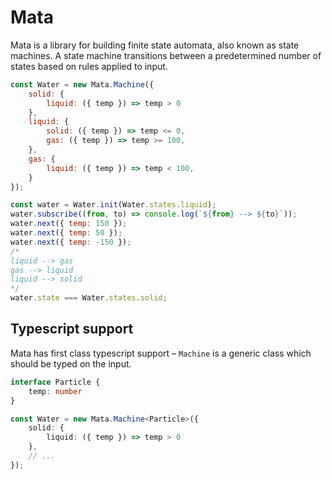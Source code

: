 # Mata

Mata is a library for building finite state automata, also known as state
machines. A state machine transitions between a predetermined number of states 
based on rules applied to input.

```.js
const Water = new Mata.Machine({
    solid: {
        liquid: ({ temp }) => temp > 0
    },
    liquid: {
        solid: ({ temp }) => temp <= 0,
        gas: ({ temp }) => temp >= 100,
    },
    gas: {
        liquid: ({ temp }) => temp < 100,
    }
});

const water = Water.init(Water.states.liquid);
water.subscribe((from, to) => console.log(`${from} --> ${to}`));
water.next({ temp: 150 });
water.next({ temp: 50 });
water.next({ temp: -150 });
/*
liquid --> gas
gas --> liquid
liquid --> solid
*/
water.state === Water.states.solid;
```

## Typescript support

Mata has first class typescript support – `Machine` is a generic class which 
should be typed on the input.

```.ts
interface Particle {
    temp: number
}

const Water = new Mata.Machine<Particle>({
    solid: {
        liquid: ({ temp }) => temp > 0
    },
    // ...
});
```